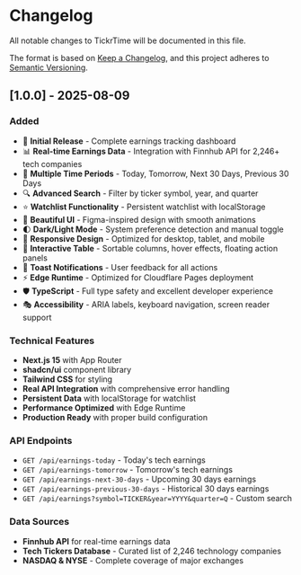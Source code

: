 # Changelog

All notable changes to TickrTime will be documented in this file.

The format is based on [Keep a Changelog](https://keepachangelog.com/en/1.0.0/),
and this project adheres to [Semantic Versioning](https://semver.org/spec/v2.0.0.html).

## [1.0.0] - 2025-08-09

### Added
- 🎉 **Initial Release** - Complete earnings tracking dashboard
- 📊 **Real-time Earnings Data** - Integration with Finnhub API for 2,246+ tech companies
- 🎯 **Multiple Time Periods** - Today, Tomorrow, Next 30 Days, Previous 30 Days
- 🔍 **Advanced Search** - Filter by ticker symbol, year, and quarter
- ⭐ **Watchlist Functionality** - Persistent watchlist with localStorage
- 🎨 **Beautiful UI** - Figma-inspired design with smooth animations
- 🌓 **Dark/Light Mode** - System preference detection and manual toggle
- 📱 **Responsive Design** - Optimized for desktop, tablet, and mobile
- 🎯 **Interactive Table** - Sortable columns, hover effects, floating action panels
- 🔔 **Toast Notifications** - User feedback for all actions
- ⚡ **Edge Runtime** - Optimized for Cloudflare Pages deployment
- 🛡️ **TypeScript** - Full type safety and excellent developer experience
- 🎭 **Accessibility** - ARIA labels, keyboard navigation, screen reader support

### Technical Features
- **Next.js 15** with App Router
- **shadcn/ui** component library
- **Tailwind CSS** for styling
- **Real API Integration** with comprehensive error handling
- **Persistent Data** with localStorage for watchlist
- **Performance Optimized** with Edge Runtime
- **Production Ready** with proper build configuration

### API Endpoints
- `GET /api/earnings-today` - Today's tech earnings
- `GET /api/earnings-tomorrow` - Tomorrow's tech earnings  
- `GET /api/earnings-next-30-days` - Upcoming 30 days earnings
- `GET /api/earnings-previous-30-days` - Historical 30 days earnings
- `GET /api/earnings?symbol=TICKER&year=YYYY&quarter=Q` - Custom search

### Data Sources
- **Finnhub API** for real-time earnings data
- **Tech Tickers Database** - Curated list of 2,246 technology companies
- **NASDAQ & NYSE** - Complete coverage of major exchanges
